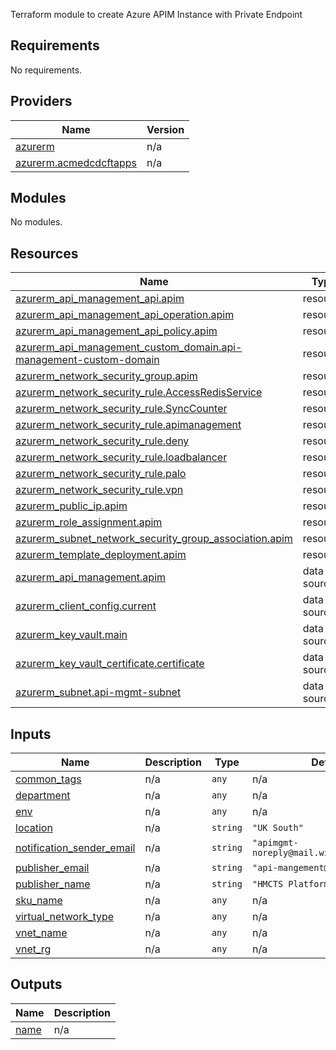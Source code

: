 Terraform module to create Azure APIM Instance with Private Endpoint
## Requirements

No requirements.

## Providers

| Name | Version |
|------|---------|
| <a name="provider_azurerm"></a> [azurerm](#provider\_azurerm) | n/a |
| <a name="provider_azurerm.acmedcdcftapps"></a> [azurerm.acmedcdcftapps](#provider\_azurerm.acmedcdcftapps) | n/a |

## Modules

No modules.

## Resources

| Name | Type |
|------|------|
| [azurerm_api_management_api.apim](https://registry.terraform.io/providers/hashicorp/azurerm/latest/docs/resources/api_management_api) | resource |
| [azurerm_api_management_api_operation.apim](https://registry.terraform.io/providers/hashicorp/azurerm/latest/docs/resources/api_management_api_operation) | resource |
| [azurerm_api_management_api_policy.apim](https://registry.terraform.io/providers/hashicorp/azurerm/latest/docs/resources/api_management_api_policy) | resource |
| [azurerm_api_management_custom_domain.api-management-custom-domain](https://registry.terraform.io/providers/hashicorp/azurerm/latest/docs/resources/api_management_custom_domain) | resource |
| [azurerm_network_security_group.apim](https://registry.terraform.io/providers/hashicorp/azurerm/latest/docs/resources/network_security_group) | resource |
| [azurerm_network_security_rule.AccessRedisService](https://registry.terraform.io/providers/hashicorp/azurerm/latest/docs/resources/network_security_rule) | resource |
| [azurerm_network_security_rule.SyncCounter](https://registry.terraform.io/providers/hashicorp/azurerm/latest/docs/resources/network_security_rule) | resource |
| [azurerm_network_security_rule.apimanagement](https://registry.terraform.io/providers/hashicorp/azurerm/latest/docs/resources/network_security_rule) | resource |
| [azurerm_network_security_rule.deny](https://registry.terraform.io/providers/hashicorp/azurerm/latest/docs/resources/network_security_rule) | resource |
| [azurerm_network_security_rule.loadbalancer](https://registry.terraform.io/providers/hashicorp/azurerm/latest/docs/resources/network_security_rule) | resource |
| [azurerm_network_security_rule.palo](https://registry.terraform.io/providers/hashicorp/azurerm/latest/docs/resources/network_security_rule) | resource |
| [azurerm_network_security_rule.vpn](https://registry.terraform.io/providers/hashicorp/azurerm/latest/docs/resources/network_security_rule) | resource |
| [azurerm_public_ip.apim](https://registry.terraform.io/providers/hashicorp/azurerm/latest/docs/resources/public_ip) | resource |
| [azurerm_role_assignment.apim](https://registry.terraform.io/providers/hashicorp/azurerm/latest/docs/resources/role_assignment) | resource |
| [azurerm_subnet_network_security_group_association.apim](https://registry.terraform.io/providers/hashicorp/azurerm/latest/docs/resources/subnet_network_security_group_association) | resource |
| [azurerm_template_deployment.apim](https://registry.terraform.io/providers/hashicorp/azurerm/latest/docs/resources/template_deployment) | resource |
| [azurerm_api_management.apim](https://registry.terraform.io/providers/hashicorp/azurerm/latest/docs/data-sources/api_management) | data source |
| [azurerm_client_config.current](https://registry.terraform.io/providers/hashicorp/azurerm/latest/docs/data-sources/client_config) | data source |
| [azurerm_key_vault.main](https://registry.terraform.io/providers/hashicorp/azurerm/latest/docs/data-sources/key_vault) | data source |
| [azurerm_key_vault_certificate.certificate](https://registry.terraform.io/providers/hashicorp/azurerm/latest/docs/data-sources/key_vault_certificate) | data source |
| [azurerm_subnet.api-mgmt-subnet](https://registry.terraform.io/providers/hashicorp/azurerm/latest/docs/data-sources/subnet) | data source |

## Inputs

| Name | Description | Type | Default | Required |
|------|-------------|------|---------|:--------:|
| <a name="input_common_tags"></a> [common\_tags](#input\_common\_tags) | n/a | `any` | n/a | yes |
| <a name="input_department"></a> [department](#input\_department) | n/a | `any` | n/a | yes |
| <a name="input_env"></a> [env](#input\_env) | n/a | `any` | n/a | yes |
| <a name="input_location"></a> [location](#input\_location) | n/a | `string` | `"UK South"` | no |
| <a name="input_notification_sender_email"></a> [notification\_sender\_email](#input\_notification\_sender\_email) | n/a | `string` | `"apimgmt-noreply@mail.windowsazure.com"` | no |
| <a name="input_publisher_email"></a> [publisher\_email](#input\_publisher\_email) | n/a | `string` | `"api-mangement@hmcts.net"` | no |
| <a name="input_publisher_name"></a> [publisher\_name](#input\_publisher\_name) | n/a | `string` | `"HMCTS Platform Operations"` | no |
| <a name="input_sku_name"></a> [sku\_name](#input\_sku\_name) | n/a | `any` | n/a | yes |
| <a name="input_virtual_network_type"></a> [virtual_network_type](#input\_virtual_network_type) | n/a | `any` | n/a | yes |
| <a name="input_vnet_name"></a> [vnet\_name](#input\_vnet\_name) | n/a | `any` | n/a | yes |
| <a name="input_vnet_rg"></a> [vnet\_rg](#input\_vnet\_rg) | n/a | `any` | n/a | yes |

## Outputs

| Name | Description |
|------|-------------|
| <a name="output_name"></a> [name](#output\_name) | n/a |